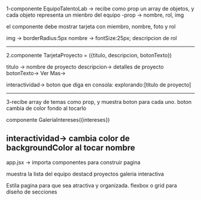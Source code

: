 1-componente EquipoTalentoLab -> recibe como prop un array de objetos, y cada objeto representa un mienbro del equipo
 -prop -> nombre, rol, img

el componente debe mostrar tarjeta con miembro, nombre, foto y rol


img -> borderRadius:5px
nombre -> fontSize:25px;
descripcion de rol

------------
2.componente TarjetaProyecto = ({titulo, descripcion, botonTexto})

titulo -> nombre de proyecto
descripcion-> detalles de proyecto
botonTexto-> Ver Mas->

interactividad-> boton que diga en consola: explorando:[titulo de proyecto]

------------------
3-recibe array de temas como prop, y muestra boton para cada uno. boton cambia de color fondo al tocarlo

 componente GaleriaIntereses({intereses})

interactividad-> cambia color de backgroundColor al tocar
nombre
---------------
app.jsx ->
importa componentes para construir pagina

muestra la lista del equipo
destacd proyectos
galeria interactiva

Estila pagina para que sea atractiva y organizada. flexbox o grid para diseño de secciones